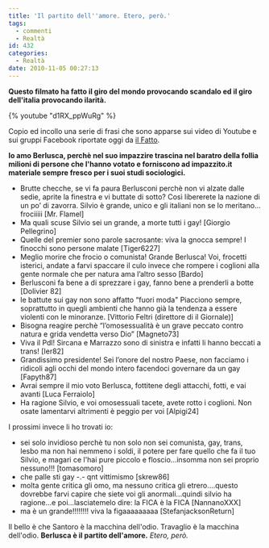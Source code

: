 ```yaml
---
title: 'Il partito dell''amore. Etero, però.'
tags:
  - commenti
  - Realtà
id: 432
categories:
  - Realtà
date: 2010-11-05 00:27:13
---
```


**Questo filmato ha fatto il giro del mondo provocando scandalo ed il giro dell'italia provocando ilarità.**

{% youtube "d1RX_ppWuRg" %}

Copio ed incollo una serie di frasi che sono apparse sui video di Youtube e sui gruppi Facebook riportate oggi da [il Fatto](http://www.ilfattoquotidiano.it/). 

**Io amo Berlusca, perchè nel suo impazzire trascina nel baratro della follia milioni di persone che l'hanno votato e forniscono ad impazzito.it materiale sempre fresco per i suoi studi sociologici.**

*   Brutte checche, se vi fa paura Berlusconi perchè non vi alzate dalle sedie, aprite la finestra e vi buttate di sotto? Così libererete la nazione di un po’ di zavorra. Silvio è grande, unico e gli italiani non se lo meritano... frociiiii [Mr. Flamel]
*   Ma quali scuse Silvio sei un grande, a morte tutti i gay! [Giorgio Pellegrino]
*   Quelle del premier sono parole sacrosante: viva la gnocca sempre! I finocchi sono persone malate [Tiger6227]
*   Meglio morire che frocio o comunista! Grande Berlusca! Voi, frocetti isterici, andate a farvi spaccare il culo invece che rompere i coglioni alla gente normale che per natura ama l’altro sesso [Bardo]
*   Berlusconi fa bene a di sprezzare i gay, fanno bene a prenderli a botte [Dolivier 82]
*   le battute sui gay non sono affatto “fuori moda" Piacciono sempre, soprattutto in quegli ambienti che hanno già la tendenza a essere violenti con le minoranze. [Vittorio Feltri (direttore di il Giornale)]
*   Bisogna reagire perchè “l’omosessualità è un grave peccato contro natura e grida vendetta verso Dio” [Magneto73]
*   Viva il Pdl! Sircana e Marrazzo sono di sinistra e infatti li hanno beccati a trans! [Ier82]
*   Grandissimo presidente! Sei l’onore del nostro Paese, non facciamo i ridicoli agli occhi del mondo intero facendoci governare da un gay [Fapyth87]
*   Avrai sempre il mio voto Berlusca, fottitene degli attacchi, fotti, e vai avanti [Luca Ferraiolo]
*   Ha ragione Silvio, e voi omosessuali tacete, avete rotto i coglioni. Non osate lamentarvi altrimenti è peggio per voi [Alpigi24]

I prossimi invece li ho trovati io:

*   sei solo invidioso perchè tu non solo non sei comunista, gay, trans, lesbo ma non hai nemmeno i soldi, il potere per﻿ fare quello che fa il tuo Silvio, e magari ce l'hai pure piccolo e floscio...insomma non sei proprio nessuno!!! [tomasomoro]
*   che palle﻿ sti gay -.- qnt vittimismo [skrew86]
*   molta gente critica gli omo, ma nessuno critica gli etrero....questo dovrebbe farvi capire che siete voi gli anormali...quindi silvio ha ragione...e poi...lasciatemelo dire: la FICA﻿ è la FICA [NannanoXXX]
*   ma è un﻿ grande!!!!!!!! viva la figaaaaaaaaa [StefanjacksonReturn]

Il bello è che Santoro è la macchina dell'odio.
Travaglio è la macchina dell'odio.
**Berlusca è il partito dell'amore.** _Etero, però._